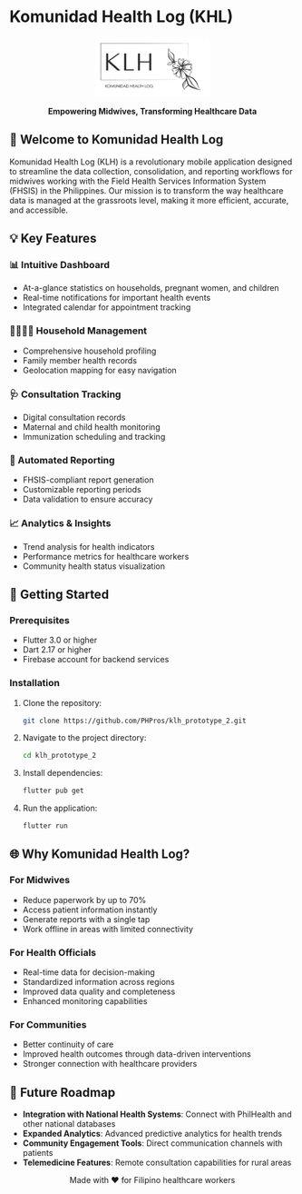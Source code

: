# Komunidad Health Log (KHL)

<p align="center">
  <img src="assets/app_logo.png" alt="Komunidad Health Log Logo" width="200"/>
</p>

<p align="center">
  <b>Empowering Midwives, Transforming Healthcare Data</b>
</p>

## 🌟 Welcome to Komunidad Health Log

Komunidad Health Log (KLH) is a revolutionary mobile application designed to streamline the data collection, consolidation, and reporting workflows for midwives working with the Field Health Services Information System (FHSIS) in the Philippines. Our mission is to transform the way healthcare data is managed at the grassroots level, making it more efficient, accurate, and accessible.

## 💡 Key Features

### 📊 Intuitive Dashboard

- At-a-glance statistics on households, pregnant women, and children
- Real-time notifications for important health events
- Integrated calendar for appointment tracking

### 👨‍👩‍👧‍👦 Household Management

- Comprehensive household profiling
- Family member health records
- Geolocation mapping for easy navigation

### 🩺 Consultation Tracking

- Digital consultation records
- Maternal and child health monitoring
- Immunization scheduling and tracking

### 📝 Automated Reporting

- FHSIS-compliant report generation
- Customizable reporting periods
- Data validation to ensure accuracy

### 📈 Analytics & Insights

- Trend analysis for health indicators
- Performance metrics for healthcare workers
- Community health status visualization

## 🚀 Getting Started

### Prerequisites

- Flutter 3.0 or higher
- Dart 2.17 or higher
- Firebase account for backend services

### Installation

1. Clone the repository:

   ```bash
   git clone https://github.com/PHPros/klh_prototype_2.git
   ```

2. Navigate to the project directory:

   ```bash
   cd klh_prototype_2
   ```

3. Install dependencies:

   ```bash
   flutter pub get
   ```

4. Run the application:
   ```bash
   flutter run
   ```

## 🌐 Why Komunidad Health Log?

### For Midwives

- Reduce paperwork by up to 70%
- Access patient information instantly
- Generate reports with a single tap
- Work offline in areas with limited connectivity

### For Health Officials

- Real-time data for decision-making
- Standardized information across regions
- Improved data quality and completeness
- Enhanced monitoring capabilities

### For Communities

- Better continuity of care
- Improved health outcomes through data-driven interventions
- Stronger connection with healthcare providers

## 🔮 Future Roadmap

- **Integration with National Health Systems**: Connect with PhilHealth and other national databases
- **Expanded Analytics**: Advanced predictive analytics for health trends
- **Community Engagement Tools**: Direct communication channels with patients
- **Telemedicine Features**: Remote consultation capabilities for rural areas

<p align="center">
  Made with ❤️ for Filipino healthcare workers
</p>
